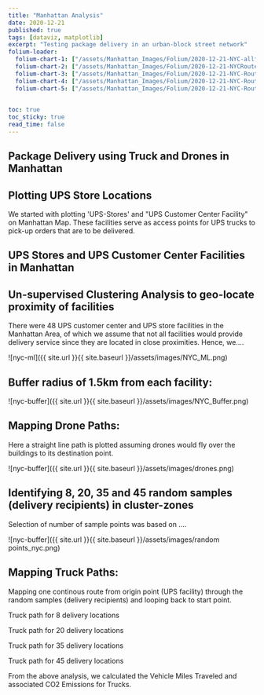 ```yaml
---
title: "Manhattan Analysis"
date: 2020-12-21
published: true
tags: [dataviz, matplotlib]
excerpt: "Testing package delivery in an urban-block street network"
folium-loader:
  folium-chart-1: ["/assets/Manhattan_Images/Folium/2020-12-21-NYC-allfacility.html", "400"] # second argument is the height
  folium-chart-2: ["/assets/Manhattan_Images/Folium/2020-12-21-NYCRoute-Folium8.html", "400"] # second argument is the height
  folium-chart-3: ["/assets/Manhattan_Images/Folium/2020-12-21-NYC-Route-Folium20.html", "400"] # second argument is the height
  folium-chart-4: ["/assets/Manhattan_Images/Folium/2020-12-21-NYC-Route-Folium35.html", "400"] # second argument is the height
  folium-chart-5: ["/assets/Manhattan_Images/Folium/2020-12-21-NYC-Route-Folium45.html", "400"] # second argument is the height
  

toc: true
toc_sticky: true
read_time: false
---
```

## Package Delivery using Truck and Drones in Manhattan
## Plotting UPS Store Locations

We started with plotting 'UPS-Stores' and "UPS Customer Center Facility" on Manhattan Map. These facilities serve as access points for UPS trucks to pick-up orders that are to be delivered.

## UPS Stores and UPS Customer Center Facilities in Manhattan

<div id="folium-chart-1"></div>

## Un-supervised Clustering Analysis to geo-locate proximity of facilities
There were 48 UPS customer center and UPS store facilities in the Manhattan Area, of which we assume that not all facilities would provide delivery service since they are located in close proximities. Hence, we.... 

![nyc-ml]({{ site.url }}{{ site.baseurl }}/assets/images/NYC_ML.png)

## Buffer radius of 1.5km from each facility: 

![nyc-buffer]({{ site.url }}{{ site.baseurl }}/assets/images/NYC_Buffer.png)

## Mapping Drone Paths:
Here a straight line path is plotted assuming drones would fly over the buildings to its destination point. 

![nyc-buffer]({{ site.url }}{{ site.baseurl }}/assets/images/drones.png)


## Identifying 8, 20, 35 and 45 random samples (delivery recipients) in cluster-zones 
Selection of number of sample points was based on ....

![nyc-buffer]({{ site.url }}{{ site.baseurl }}/assets/images/random points_nyc.png)

## Mapping Truck Paths:
Mapping one continous route from origin point (UPS facility) through the random samples (delivery recipients) and looping back to start point. 

Truck path for 8 delivery locations
<div id="folium-chart-2"></div>

Truck path for 20 delivery locations
<div id="folium-chart-3"></div>

Truck path for 35 delivery locations
<div id="folium-chart-4"></div>

Truck path for 45 delivery locations
<div id="folium-chart-5"></div>

From the above analysis, we calculated the Vehicle Miles Traveled and associated CO2 Emissions for Trucks.



